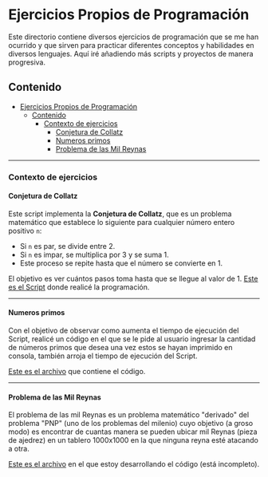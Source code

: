 # Ejercicios Propios de Programación

Este directorio contiene diversos ejercicios de programación que se me han ocurrido y que sirven para practicar diferentes conceptos y habilidades en diversos lenguajes. Aquí iré añadiendo más scripts y proyectos de manera progresiva.

## Contenido

- [Ejercicios Propios de Programación](#ejercicios-propios-de-programación)
  - [Contenido](#contenido)
    - [Contexto de ejercicios](#contexto-de-ejercicios)
      - [Conjetura de Collatz](#conjetura-de-collatz)
      - [Numeros primos](#numeros-primos)
      - [Problema de las Mil Reynas](#problema-de-las-mil-reynas)

---

### Contexto de ejercicios

#### Conjetura de Collatz

Este script implementa la **Conjetura de Collatz**, que es un problema matemático que establece lo siguiente para cualquier número entero positivo `n`:

- Si `n` es par, se divide entre 2.
- Si `n` es impar, se multiplica por 3 y se suma 1.
- Este proceso se repite hasta que el número se convierte en 1.

El objetivo es ver cuántos pasos toma hasta que se llegue al valor de 1.
[Este es el Script](ruta/del/archivo) donde realicé la programación. 

---
#### Numeros primos 
Con el objetivo de observar como aumenta el tiempo de ejecución del Script, realicé un código en el que se le pide al usuario ingresar la cantidad de números primos que desea una vez estos se hayan imprimido en consola, también arroja el tiempo de ejecución del Script. 

[Este es el archivo](ruta/del/archivo) que contiene el código.

---
#### Problema de las Mil Reynas 
El problema de las mil Reynas es un problema matemático "derivado" del problema "PNP" (uno de los problemas del milenio) cuyo objetivo (a groso modo) es encontrar de cuantas manera se pueden ubicar mil Reynas (pieza de ajedrez) en un tablero 1000x1000 en la que ninguna reyna esté atacando a otra. 

[Este es el archivo](ruta/del/archivo) en el que estoy desarrollando el código (está incompleto).





